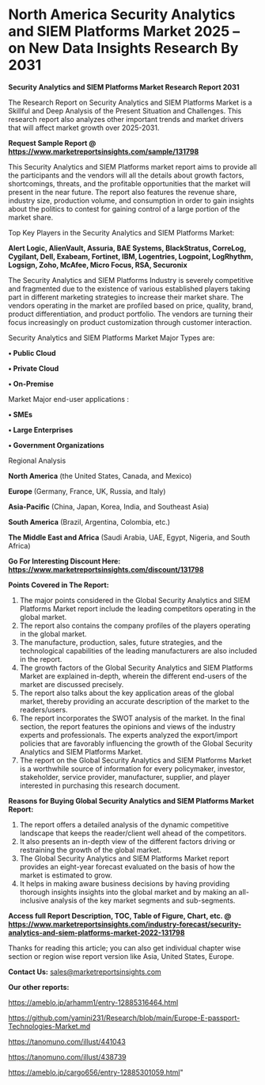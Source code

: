 # North America Security Analytics and SIEM Platforms Market 2025 – on New Data Insights Research By 2031

<strong>Security Analytics and SIEM Platforms Market Research Report 2031</strong>

The Research Report on Security Analytics and SIEM Platforms Market is a Skillful and Deep Analysis of the Present Situation and Challenges. This research report also analyzes other important trends and market drivers that will affect market growth over 2025-2031.

<strong>Request Sample Report @ <a href=https://www.marketreportsinsights.com/sample/131798>https://www.marketreportsinsights.com/sample/131798</a></strong>

This Security Analytics and SIEM Platforms market report aims to provide all the participants and the vendors will all the details about growth factors, shortcomings, threats, and the profitable opportunities that the market will present in the near future. The report also features the revenue share, industry size, production volume, and consumption in order to gain insights about the politics to contest for gaining control of a large portion of the market share.

Top Key Players in the Security Analytics and SIEM Platforms Market:

<strong>Alert Logic, AlienVault, Assuria, BAE Systems, BlackStratus, CorreLog, Cygilant, Dell, Exabeam, Fortinet, IBM, Logentries, Logpoint, LogRhythm, Logsign, Zoho, McAfee, Micro Focus, RSA, Securonix</strong>

The Security Analytics and SIEM Platforms Industry is severely competitive and fragmented due to the existence of various established players taking part in different marketing strategies to increase their market share. The vendors operating in the market are profiled based on price, quality, brand, product differentiation, and product portfolio. The vendors are turning their focus increasingly on product customization through customer interaction.

Security Analytics and SIEM Platforms Market Major Types are:

<strong>• Public Cloud

• Private Cloud

• On-Premise</strong>

Market Major end-user applications :

<strong>• SMEs

• Large Enterprises

• Government Organizations</strong>

Regional Analysis

</u><strong><b>North America</b></strong> (the United States, Canada, and Mexico)

<strong><b>Europe </b></strong>(Germany, France, UK, Russia, and Italy)

<strong><b>Asia-Pacific</b></strong> (China, Japan, Korea, India, and Southeast Asia)

<strong><b>South America</b></strong> (Brazil, Argentina, Colombia, etc.)

<strong><b>The Middle East and Africa</b></strong> (Saudi Arabia, UAE, Egypt, Nigeria, and South Africa)

<strong>Go For Interesting Discount Here: <a href=https://www.marketreportsinsights.com/discount/131798>https://www.marketreportsinsights.com/discount/131798</a></strong>

<strong>Points Covered in The Report:</strong>
<ol>
  <li>The major points considered in the Global Security Analytics and SIEM Platforms Market report include the leading competitors operating in the global market.</li>
  <li>The report also contains the company profiles of the players operating in the global market.</li>
  <li>The manufacture, production, sales, future strategies, and the technological capabilities of the leading manufacturers are also included in the report.</li>
  <li>The growth factors of the Global Security Analytics and SIEM Platforms Market are explained in-depth, wherein the different end-users of the market are discussed precisely.</li>
  <li>The report also talks about the key application areas of the global market, thereby providing an accurate description of the market to the readers/users.</li>
  <li>The report incorporates the SWOT analysis of the market. In the final section, the report features the opinions and views of the industry experts and professionals. The experts analyzed the export/import policies that are favorably influencing the growth of the Global Security Analytics and SIEM Platforms Market.</li>
  <li>The report on the Global Security Analytics and SIEM Platforms Market is a worthwhile source of information for every policymaker, investor, stakeholder, service provider, manufacturer, supplier, and player interested in purchasing this research document.</li>
</ol>
<strong>Reasons for Buying Global Security Analytics and SIEM Platforms Market Report:</strong>

<ol>
  <li>The report offers a detailed analysis of the dynamic competitive landscape that keeps the reader/client well ahead of the competitors.</li>
  <li>It also presents an in-depth view of the different factors driving or restraining the growth of the global market.</li>
  <li>The Global Security Analytics and SIEM Platforms Market report provides an eight-year forecast evaluated on the basis of how the market is estimated to grow.</li>
  <li>It helps in making aware business decisions by having providing thorough insights insights into the global market and by making an all-inclusive analysis of the key market segments and sub-segments.</li>
</ol>
<strong>Access full Report Description, TOC, Table of Figure, Chart, etc. @ <a href=https://www.marketreportsinsights.com/industry-forecast/security-analytics-and-siem-platforms-market-2022-131798>https://www.marketreportsinsights.com/industry-forecast/security-analytics-and-siem-platforms-market-2022-131798</a></strong>


Thanks for reading this article; you can also get individual chapter wise section or region wise report version like Asia, United States, Europe.

<strong>Contact Us:</strong>
sales@marketreportsinsights.com

<strong>Our other reports:</strong>

<a href=https://ameblo.jp/arhamm1/entry-12885316464.html>https://ameblo.jp/arhamm1/entry-12885316464.html</a>

<a href=https://github.com/yamini231/Research/blob/main/Europe-E-passport-Technologies-Market.md>https://github.com/yamini231/Research/blob/main/Europe-E-passport-Technologies-Market.md</a>

<a href=https://tanomuno.com/illust/441043>https://tanomuno.com/illust/441043</a>

<a href=https://tanomuno.com/illust/438739>https://tanomuno.com/illust/438739</a>

<a href=https://ameblo.jp/cargo656/entry-12885301059.html>https://ameblo.jp/cargo656/entry-12885301059.html</a>"
